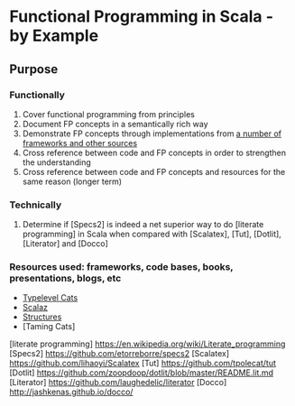 # Functional Programming in Scala - by Example

## Purpose

### Functionally

1. Cover functional programming from principles
2. Document FP concepts in a semantically rich way
3. Demonstrate FP concepts through implementations from [a number of frameworks and other sources](#resources)
4. Cross reference between code and FP concepts in order to strengthen the understanding
5. Cross reference between code and FP concepts and resources for the same reason (longer term)

### Technically

1. Determine if [Specs2] is indeed a net superior way to do [literate programming] in Scala when compared with [Scalatex], [Tut], [Dotlit], [Literator] and [Docco]

### <a name="resources">Resources used: frameworks, code bases, books, presentations, blogs, etc</a>
* [Typelevel Cats]
* [Scalaz]
* [Structures]
* [Taming Cats]

[Typelevel Cats]: https://github.com/typelevel/cats
[Scalaz]: https://github.com/scalaz/scalaz
[Structures]: https://github.com/mpilquist/Structures

[literate programming] https://en.wikipedia.org/wiki/Literate_programming
[Specs2] https://github.com/etorreborre/specs2
[Scalatex] https://github.com/lihaoyi/Scalatex
[Tut] https://github.com/tpolecat/tut
[Dotlit] https://github.com/zoopdoop/dotlit/blob/master/README.lit.md
[Literator] https://github.com/laughedelic/literator
[Docco] http://jashkenas.github.io/docco/